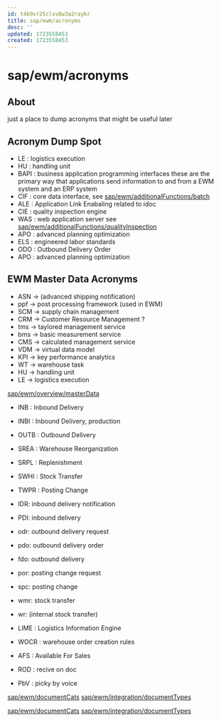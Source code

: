 ```yaml
---
id: t4b9vr25clxv8w3a2raykr
title: sap/ewm/acronyms
desc: ''
updated: 1723558453
created: 1723558453
---
```

# sap/ewm/acronyms

## About

just a place to dump acronyms that might be useful later

## Acronym Dump Spot

- LE : logistics execution
- HU : handling unit
- BAPI : business application programming interfaces
    these are the primary way that applications send information
    to and from a EWM system and an ERP system
- CIF : core data interface, see [sap/ewm/additionalFunctions/batch](additionalFunctions/batch)
- ALE : Application Link Enabaling related to idoc
- CIE : quality inspection engine
- WAS : web application server see [sap/ewm/additionalFunctions/qualityInspection](additionalFunctions/qualityInspection)
- APO : advanced planning optimization
- ELS : engineered labor standards
- ODO : Outbound Delivery Order
- APO : advanced planning optimization

## EWM Master Data Acronyms

- ASN -> (advanced shipping notification)
- ppf -> post processing framework (used in EWM)
- SCM -> supply chain management
- CRM -> Customer Resource Management ?
- tms -> taylored management service
- bms -> basic measurement service
- CMS -> calculated management service
- VDM -> virtual data model
- KPI -> key performance analytics
- WT -> warehouse task
- HU -> handling unit
- LE -> logistics execution

[sap/ewm/overview/masterData](overview/masterData)


- INB  : Inbound Delivery
- INBI : Inbound Delivery, production
- OUTB : Outbound Delivery
- SREA : Warehouse Reorganization
- SRPL : Replenishment
- SWHI : Stock Transfer
- TWPR : Posting Change

- IDR: inbound delivery notification
- PDI: inbound delivery


- odr: outbound delivery request
- pdo: outbound delivery order
- fdo: outbound delivery

- por: posting change request
- spc: posting change


- wmr: stock transfer
- wr: (internal stock transfer)
- LIME : Logistics Information Engine
- WOCR : warehouse order creation rules
- AFS : Available For Sales
- ROD : recive on doc
- PbV : picky by voice


[sap/ewm/documentCats](documentCats.md)
[sap/ewm/integration/documentTypes](integration/documentTypes.md)

[sap/ewm/documentCats](documentCats)
[sap/ewm/integration/documentTypes](integration/documentTypes)
